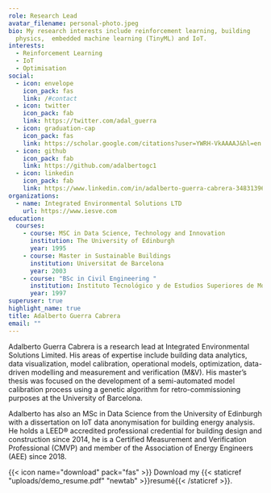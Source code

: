 ```yaml
---
role: Research Lead
avatar_filename: personal-photo.jpeg
bio: My research interests include reinforcement learning, building
  physics,  embedded machine learning (TinyML) and IoT.
interests:
  - Reinforcement Learning
  - IoT
  - Optimisation
social:
  - icon: envelope
    icon_pack: fas
    link: /#contact
  - icon: twitter
    icon_pack: fab
    link: https://twitter.com/adal_guerra
  - icon: graduation-cap
    icon_pack: fas
    link: https://scholar.google.com/citations?user=YWRH-VkAAAAJ&hl=en
  - icon: github
    icon_pack: fab
    link: https://github.com/adalbertogc1
  - icon: linkedin
    icon_pack: fab
    link: https://www.linkedin.com/in/adalberto-guerra-cabrera-34831396/
organizations:
  - name: Integrated Environmental Solutions LTD
    url: https://www.iesve.com
education:
  courses:
    - course: MSC in Data Science, Technology and Innovation
      institution: The University of Edinburgh
      year: 1995
    - course: Master in Sustainable Buildings
      institution: Universitat de Barcelona
      year: 2003
    - course: "BSc in Civil Engineering "
      institution: Instituto Tecnológico y de Estudios Superiores de Monterrey
      year: 1997
superuser: true
highlight_name: true
title: Adalberto Guerra Cabrera
email: ""
---
```

Adalberto Guerra Cabrera is a research lead at Integrated Environmental Solutions Limited. His areas of expertise include building data analytics, data visualization, model calibration, operational models, optimization, data-driven modelling and measurement and verification (M&V). His master’s thesis was focused on the development of a semi-automated model calibration process using a genetic algorithm for retro-commissioning purposes at the University of Barcelona. 

Adalberto has also an MSc in Data Science from the University of Edinburgh with a dissertation on IoT data anonymisation for building energy analysis. He holds a LEED® accredited professional credential for building design and construction since 2014, he is a Certified Measurement and Verification Professional (CMVP) and member of the Association of Energy Engineers (AEE) since 2018.

{{< icon name="download" pack="fas" >}} Download my {{< staticref "uploads/demo_resume.pdf" "newtab" >}}resumé{{< /staticref >}}.